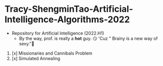 # Tracy-ShengminTao-Artificial-Intelligence-Algorithms-2022
- Repository for Artificial Intelligence (2022.H1)
  - By the way, prof. is really a **hot** guy. 😏 'Cuz " Brainy is a new way of sexy."👻
1. [x] Missionaries and Cannibals Problem 
2. [x] Simulated Annealing
